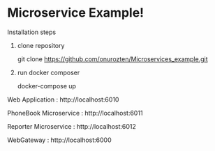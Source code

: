 # Microservice Example!

Installation steps

1. clone repository

   git clone https://github.com/onurozten/Microservices_example.git

2. run docker composer

   docker-compose up

Web Application : http://localhost:6010

PhoneBook Microservice : http://localhost:6011

Reporter Microservice : http://localhost:6012

WebGateway : http://localhost:6000
